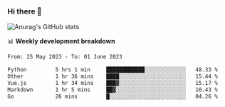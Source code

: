### Hi there 👋
![Anurag's GitHub stats](https://github-readme-stats.vercel.app/api?username=jami1024&show_icons=true&theme=radical)

📊 **Weekly development breakdown**
<!--START_SECTION:waka-->

```txt
From: 25 May 2023 - To: 01 June 2023

Python         5 hrs 1 min     ████████████░░░░░░░░░░░░░   48.33 %
Other          1 hr 36 mins    ████░░░░░░░░░░░░░░░░░░░░░   15.44 %
Vue.js         1 hr 34 mins    ███▓░░░░░░░░░░░░░░░░░░░░░   15.17 %
Markdown       1 hr 5 mins     ██▓░░░░░░░░░░░░░░░░░░░░░░   10.43 %
Go             26 mins         █░░░░░░░░░░░░░░░░░░░░░░░░   04.26 %
```

<!--END_SECTION:waka-->
<!--
**jami1024/jami1024** is a ✨ _special_ ✨ repository because its `README.md` (this file) appears on your GitHub profile.

Here are some ideas to get you started:

- 🔭 I’m currently working on ...
- 🌱 I’m currently learning ...
- 👯 I’m looking to collaborate on ...
- 🤔 I’m looking for help with ...
- 💬 Ask me about ...
- 📫 How to reach me: ...
- 😄 Pronouns: ...
- ⚡ Fun fact: ...
-->
